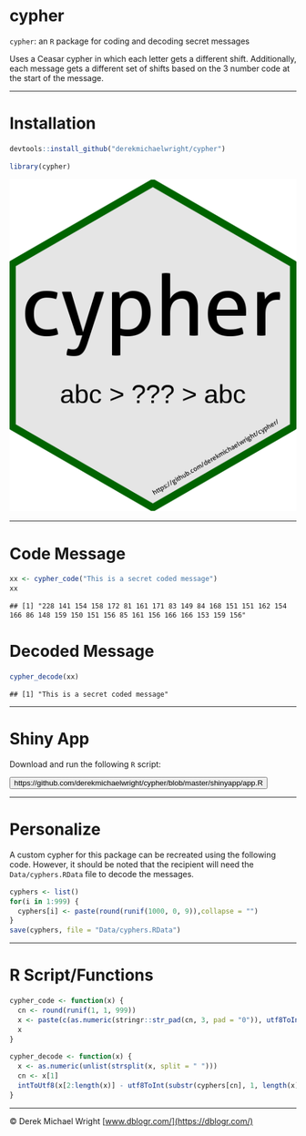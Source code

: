 cypher
================

`cypher`: an `R` package for coding and decoding secret messages

Uses a Ceasar cypher in which each letter gets a different shift.
Additionally, each message gets a different set of shifts based on the 3
number code at the start of the message.

------------------------------------------------------------------------

# Installation

``` r
devtools::install_github("derekmichaelwright/cypher")
```

``` r
library(cypher)
```

![](man/figures/hex_cypher.png)

------------------------------------------------------------------------

# Code Message

``` r
xx <- cypher_code("This is a secret coded message")
xx
```

    ## [1] "228 141 154 158 172 81 161 171 83 149 84 168 151 151 162 154 166 86 148 159 150 151 156 85 161 156 166 166 153 159 156"

# Decoded Message

``` r
cypher_decode(xx)
```

    ## [1] "This is a secret coded message"

------------------------------------------------------------------------

# Shiny App

Download and run the following `R` script:

<a href="https://github.com/derekmichaelwright/cypher/blob/master/shinyapp/app.R">
<button class="btn btn-success"><i class="far fa-file-code"></i> https://github.com/derekmichaelwright/cypher/blob/master/shinyapp/app.R</button>
</a>

------------------------------------------------------------------------

# Personalize

A custom cypher for this package can be recreated using the following
code. However, it should be noted that the recipient will need the
`Data/cyphers.RData` file to decode the messages.

``` r
cyphers <- list()
for(i in 1:999) {
  cyphers[i] <- paste(round(runif(1000, 0, 9)),collapse = "")
}
save(cyphers, file = "Data/cyphers.RData")
```

------------------------------------------------------------------------

# R Script/Functions

``` r
cypher_code <- function(x) {
  cn <- round(runif(1, 1, 999))
  x <- paste(c(as.numeric(stringr::str_pad(cn, 3, pad = "0")), utf8ToInt(x) + utf8ToInt(substr(cyphers[cn], 1, nchar(x)))), collapse = " ")
  x
}
```

``` r
cypher_decode <- function(x) {
  x <- as.numeric(unlist(strsplit(x, split = " ")))
  cn <- x[1]
  intToUtf8(x[2:length(x)] - utf8ToInt(substr(cyphers[cn], 1, length(x)-1)))
}
```

------------------------------------------------------------------------

© Derek Michael Wright [www.dblogr.com/](https://dblogr.com/)
